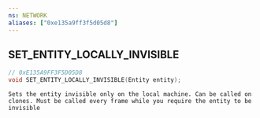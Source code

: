 ```yaml
---
ns: NETWORK
aliases: ["0xe135a9ff3f5d05d8"]
---
```

## SET_ENTITY_LOCALLY_INVISIBLE

```c
// 0xE135A9FF3F5D05D8
void SET_ENTITY_LOCALLY_INVISIBLE(Entity entity);
```

```
Sets the entity invisible only on the local machine. Can be called on clones. Must be called every frame while you require the entity to be invisible
```
